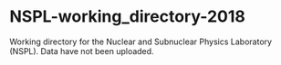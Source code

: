 # NSPL-working_directory-2018

Working directory for the Nuclear and Subnuclear Physics Laboratory (NSPL). Data have not been uploaded.
